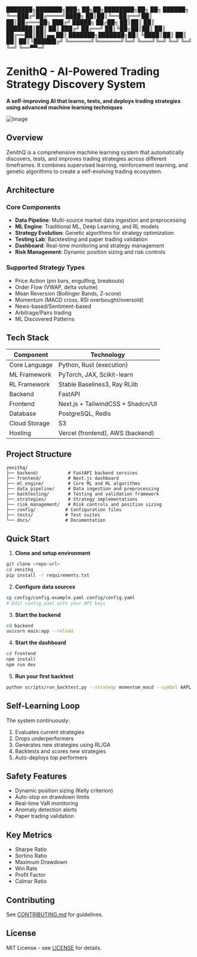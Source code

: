 ███████╗███████╗███╗   ██╗██╗████████╗██╗  ██╗ ██████╗ 
╚══███╔╝██╔════╝████╗  ██║██║╚══██╔══╝██║  ██║██╔═══██╗
  ███╔╝ █████╗  ██╔██╗ ██║██║   ██║   ███████║██║   ██║
 ███╔╝  ██╔══╝  ██║╚██╗██║██║   ██║   ██╔══██║██║▄▄ ██║
███████╗███████╗██║ ╚████║██║   ██║   ██║  ██║╚██████╔╝
╚══════╝╚══════╝╚═╝  ╚═══╝╚═╝   ╚═╝   ╚═╝  ╚═╝ ╚══▀▀═╝ 

# ZenithQ - AI-Powered Trading Strategy Discovery System

**A self-improving AI that learns, tests, and deploys trading strategies using advanced machine learning techniques**

![Image](https://github.com/user-attachments/assets/3c0cb7e0-2a61-40d9-bf46-df95f60ffea5)

## Overview

ZenithQ is a comprehensive machine learning system that automatically discovers, tests, and improves trading strategies across different timeframes. It combines supervised learning, reinforcement learning, and genetic algorithms to create a self-evolving trading ecosystem.

## Architecture

### Core Components
- **Data Pipeline**: Multi-source market data ingestion and preprocessing
- **ML Engine**: Traditional ML, Deep Learning, and RL models
- **Strategy Evolution**: Genetic algorithms for strategy optimization
- **Testing Lab**: Backtesting and paper trading validation
- **Dashboard**: Real-time monitoring and strategy management
- **Risk Management**: Dynamic position sizing and risk controls

### Supported Strategy Types
- Price Action (pin bars, engulfing, breakouts)
- Order Flow (VWAP, delta volume)
- Mean Reversion (Bollinger Bands, Z-score)
- Momentum (MACD cross, RSI overbought/oversold)
- News-based/Sentiment-based
- Arbitrage/Pairs trading
- ML Discovered Patterns

## Tech Stack

| Component | Technology |
|-----------|------------|
| Core Language | Python, Rust (execution) |
| ML Framework | PyTorch, JAX, Scikit-learn |
| RL Framework | Stable Baselines3, Ray RLlib |
| Backend | FastAPI |
| Frontend | Next.js + TailwindCSS + Shadcn/UI |
| Database | PostgreSQL, Redis |
| Cloud Storage | S3 |
| Hosting | Vercel (frontend), AWS (backend) |

## Project Structure

```
zenithq/
├── backend/           # FastAPI backend services
├── frontend/          # Next.js dashboard
├── ml_engine/         # Core ML and RL algorithms
├── data_pipeline/     # Data ingestion and preprocessing
├── backtesting/       # Testing and validation framework
├── strategies/        # Strategy implementations
├── risk_management/   # Risk controls and position sizing
├── config/           # Configuration files
├── tests/            # Test suites
└── docs/             # Documentation
```

## Quick Start

1. **Clone and setup environment**
```bash
git clone <repo-url>
cd zenithq
pip install -r requirements.txt
```

2. **Configure data sources**
```bash
cp config/config.example.yaml config/config.yaml
# Edit config.yaml with your API keys
```

3. **Start the backend**
```bash
cd backend
uvicorn main:app --reload
```

4. **Start the dashboard**
```bash
cd frontend
npm install
npm run dev
```

5. **Run your first backtest**
```bash
python scripts/run_backtest.py --strategy momentum_macd --symbol AAPL
```

## Self-Learning Loop

The system continuously:
1. Evaluates current strategies
2. Drops underperformers
3. Generates new strategies using RL/GA
4. Backtests and scores new strategies
5. Auto-deploys top performers

## Safety Features

- Dynamic position sizing (Kelly criterion)
- Auto-stop on drawdown limits
- Real-time VaR monitoring
- Anomaly detection alerts
- Paper trading validation

## Key Metrics

- Sharpe Ratio
- Sortino Ratio
- Maximum Drawdown
- Win Rate
- Profit Factor
- Calmar Ratio

## Contributing

See [CONTRIBUTING.md](CONTRIBUTING.md) for guidelines.

## License

MIT License - see [LICENSE](LICENSE) for details. 

